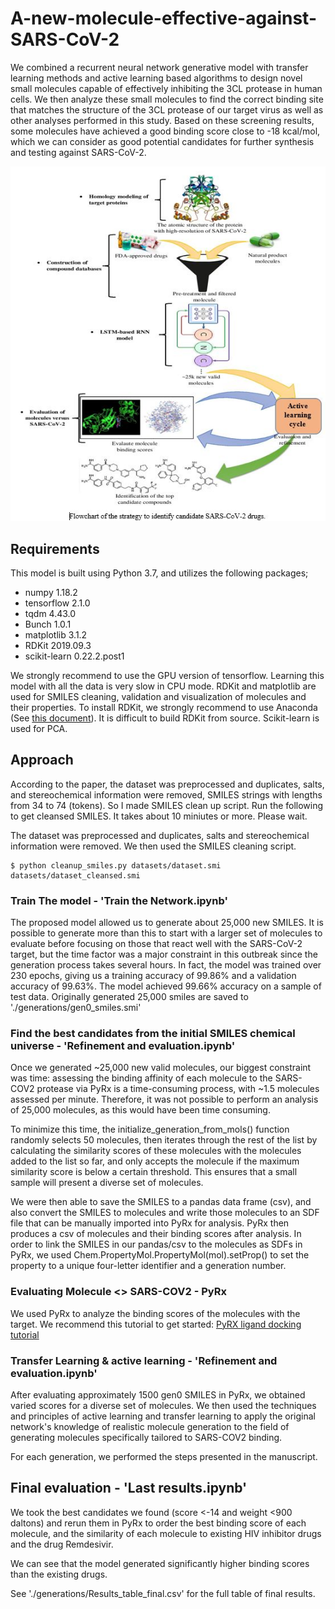 # A-new-molecule-effective-against-SARS-CoV-2

We combined a recurrent neural network generative model with transfer learning methods and active learning based algorithms to design novel small molecules capable of effectively inhibiting the 3CL protease in human cells. We then analyze these small molecules to find the correct binding site that matches the structure of the 3CL protease of our target virus as well as other analyses performed in this study. Based on these screening results, some molecules have achieved a good binding score close to -18 kcal/mol, which we can consider as good potential candidates for further synthesis and testing against SARS-CoV-2.

![final results PyRx screenshot](https://github.com/yassinerabhi/A-new-molecule-effective-against-SARS-CoV-2/blob/main/Flowchart%20of%20the%20strategy%20to%20identify%20candidate%20SARS-CoV-2%20drugs.JPG "Flowchart of the strategy to identify candidate SARS-CoV-2 drugs")

## Requirements

This model is built using Python 3.7, and utilizes the following packages;

* numpy 1.18.2
* tensorflow 2.1.0
* tqdm 4.43.0
* Bunch 1.0.1
* matplotlib 3.1.2
* RDKit 2019.09.3
* scikit-learn 0.22.2.post1

We strongly recommend to use the GPU version of tensorflow. Learning this model with all the data is very slow in CPU mode.
RDKit and matplotlib are used for SMILES cleaning, validation and visualization of molecules and their properties. To install RDKit, we strongly recommend to use Anaconda (See [this document](https://www.rdkit.org/docs/Install.html)). It is difficult to build RDKit from source.
Scikit-learn is used for PCA.

## Approach

According to the paper, the dataset was preprocessed and duplicates, salts, and stereochemical information were removed, SMILES strings with lengths from 34 to 74 (tokens). So I made SMILES clean up script. Run the following to get cleansed SMILES. It takes about 10 miniutes or more. Please wait.

The dataset was preprocessed and duplicates, salts and stereochemical information were removed. We then used the SMILES cleaning script.
```console
$ python cleanup_smiles.py datasets/dataset.smi datasets/dataset_cleansed.smi
```

### Train The model - 'Train the Network.ipynb'

The proposed model allowed us to generate about 25,000 new SMILES. It is possible to generate more than this to start with a larger set of molecules to evaluate before focusing on those that react well with the SARS-CoV-2 target, but the time factor was a major constraint in this outbreak since the generation process takes several hours.
In fact, the model was trained over 230 epochs, giving us a training accuracy of 99.86% and a validation accuracy of 99.63%. The model achieved 99.66% accuracy on a sample of test data.
Originally generated 25,000 smiles are saved to './generations/gen0_smiles.smi'


### Find the best candidates from the initial SMILES chemical universe - 'Refinement and evaluation.ipynb'

Once we generated ~25,000 new valid molecules, our biggest constraint was time: assessing the binding affinity of each molecule to the SARS-COV2 protease via PyRx is a time-consuming process, with ~1.5 molecules assessed per minute. Therefore, it was not possible to perform an analysis of 25,000 molecules, as this would have been time consuming.

To minimize this time, the initialize_generation_from_mols() function randomly selects 50 molecules, then iterates through the rest of the list by calculating the similarity scores of these molecules with the molecules added to the list so far, and only accepts the molecule if the maximum similarity score is below a certain threshold. This ensures that a small sample will present a diverse set of molecules.

We were then able to save the SMILES to a pandas data frame (csv), and also convert the SMILES to molecules and write those molecules to an SDF file that can be manually imported into PyRx for analysis. PyRx then produces a csv of molecules and their binding scores after analysis. In order to link the SMILES in our pandas/csv to the molecules as SDFs in PyRx, we used Chem.PropertyMol.PropertyMol(mol).setProp() to set the property to a unique four-letter identifier and a generation number.

### Evaluating Molecule <> SARS-COV2 - PyRx

We used PyRx to analyze the binding scores of the molecules with the target. We recommend this tutorial to get started:
[PyRX ligand docking tutorial](https://www.youtube.com/watch?v=2t12UlI6vuw)

### Transfer Learning & active learning - 'Refinement and evaluation.ipynb'

After evaluating approximately 1500 gen0 SMILES in PyRx, we obtained varied scores for a diverse set of molecules. We then used the techniques and principles of active learning and transfer learning to apply the original network's knowledge of realistic molecule generation to the field of generating molecules specifically tailored to SARS-COV2 binding.

For each generation, we performed the steps presented in the manuscript.

## Final evaluation - 'Last results.ipynb'

We took the best candidates we found (score <-14 and weight <900 daltons) and rerun them in PyRx to order the best binding score of each molecule, and the similarity of each molecule to existing HIV inhibitor drugs and the drug Remdesivir.

We can see that the model generated significantly higher binding scores than the existing drugs.

See './generations/Results_table_final.csv' for the full table of final results.
